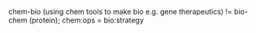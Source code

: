 chem-bio (using chem tools to make bio e.g. gene therapeutics) != bio-chem (protein); chem:ops = bio:strategy